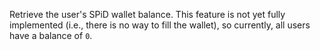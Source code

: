 Retrieve the user's SPiD wallet balance. This feature is not yet fully
implemented (i.e., there is no way to fill the wallet), so currently, all users
have a balance of `0`.
